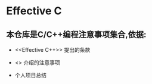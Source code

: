 # Effective C

## 本仓库是C/C++编程注意事项集合,依据: 

* <<Effective C++>> 提出的条款

* <<Expert C Programming>> 介绍的注意事项

* 个人项目总结
